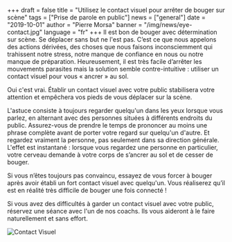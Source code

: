 +++
draft = false
title = "Utilisez le contact visuel pour arrêter de bouger sur scène"
tags = ["Prise de parole en public"]
news = ["general"]
date = "2019-10-01"
author = "Pierre Morsa"
banner = "/img/news/eye-contact.jpg"
language = "fr"
+++
Il est bon de bouger avec détermination sur scène. Se déplacer sans but ne l'est pas. C’est ce que nous appelons des actions dérivées, des choses que nous faisons inconsciemment qui trahissent notre stress, notre manque de confiance en nous ou notre manque de préparation. Heureusement, il est très facile d’arrêter les mouvements parasites mais la solution semble contre-intuitive : utiliser un contact visuel pour vous « ancrer » au sol.

Oui c'est vrai. Établir un contact visuel avec votre public stabilisera votre attention et empêchera vos pieds de vous déplacer sur la scène.

L'astuce consiste à toujours regarder quelqu'un dans les yeux lorsque vous parlez, en alternant avec des personnes situées à différents endroits du public. Assurez-vous de prendre le temps de prononcer au moins une phrase complète avant de porter votre regard sur quelqu'un d'autre. Et regardez vraiment la personne, pas seulement dans sa direction générale. L'effet est instantané : lorsque vous regardez une personne en particulier, votre cerveau demande à votre corps de s’ancrer au sol et de cesser de bouger.

Si vous n’êtes toujours pas convaincu, essayez de vous forcer à bouger après avoir établi un fort contact visuel avec quelqu'un. Vous réaliserez qu’il est en réalité très difficile de bouger une fois connecté !

Si vous avez des difficultés à garder un contact visuel avec votre public, réservez une séance avec l'un de nos coachs. Ils vous aideront à le faire naturellement et sans effort.

![Contact Visuel](/img/news/eye-contact.jpg)